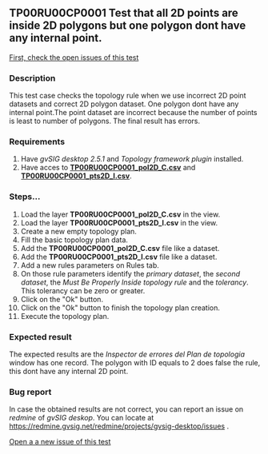 ## TP00RU00CP0001 Test that all 2D points are inside 2D polygons but one polygon dont have any internal point.

[First, check the open issues of this test](https://redmine.gvsig.net/redmine/projects/gvsig-desktop/issues?utf8=%E2%9C%93&set_filter=1&f%5B%5D=status_id&op%5Bstatus_id%5D=o&f%5B%5D=subject&op%5Bsubject%5D=%7E&v%5Bsubject%5D%5B%5D=TP00RU00CP0001&f%5B%5D=&c%5B%5D=tracker&c%5B%5D=status&c%5B%5D=priority&c%5B%5D=subject&c%5B%5D=assigned_to&c%5B%5D=updated_on&group_by=)

### Description

This test case checks the topology rule when we use incorrect 2D point datasets and correct 2D polygon dataset. One polygon dont have any internal point.The point dataset are incorrect because the number of points is least to number of polygons. The final result has errors.

### Requirements

1. Have *gvSIG desktop 2.5.1* and *Topology framework plugin* installed.
2. Have acces to [**TP00RU00CP0001_pol2D_C.csv**]() and [**TP00RU00CP0001_pts2D_I.csv**]().
### Steps...

1. Load the layer **TP00RU00CP0001_pol2D_C.csv** in the view.
2. Load the layer **TP00RU00CP0001_pts2D_I.csv** in the view.
3. Create a new empty topology plan.
4. Fill the basic topology plan data.
5. Add the **TP00RU00CP0001_pol2D_C.csv** file like a dataset.
6. Add the **TP00RU00CP0001_pts2D_I.csv** file like a dataset.
7. Add a new rules parameters on Rules tab.
8. On those rule parameters identify the *primary dataset*, the *second dataset*, the *Must Be Properly Inside topology rule* and the *tolerancy*. This tolerancy can be zero or greater.
9. Click on the "Ok" button.
10. Click on the "Ok" button to finish the topology plan creation.
11. Execute the topology plan.

### Expected result

The expected results are the *Inspector de errores del Plan de topologia* window has one record. The polygon with ID equals to 2 does false the rule, this dont have any internal  2D point.


### Bug report


In case the obtained results are not correct, you can report an issue on *redmine* of *gvSIG deskop*. You can locate at
https://redmine.gvsig.net/redmine/projects/gvsig-desktop/issues .

[Open a a new issue of this test](https://redmine.gvsig.net/redmine/projects/gvsig-desktop/issues/new?issue[subject]=TP00RU00CP0001+Test+that+all+2D+points+are+inside+2D+polygons+but+one+polygon+dont+have+any+internal+point)